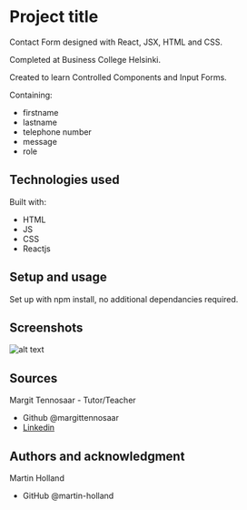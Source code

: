 # Project title

Contact Form designed with React, JSX, HTML and CSS.

Completed at Business College Helsinki.

Created to learn Controlled Components and Input Forms.

Containing:

- firstname
- lastname
- telephone number
- message
- role

## Technologies used

Built with:

- HTML
- JS
- CSS
- Reactjs

## Setup and usage

Set up with npm install, no additional dependancies required.

## Screenshots

![alt text](contactform-main?raw=true "Main Contact form page image")

## Sources

Margit Tennosaar - Tutor/Teacher

- Github @margittennosaar
- [Linkedin](https://www.linkedin.com/in/margittennosaar/)

## Authors and acknowledgment

Martin Holland

- GitHub @martin-holland
